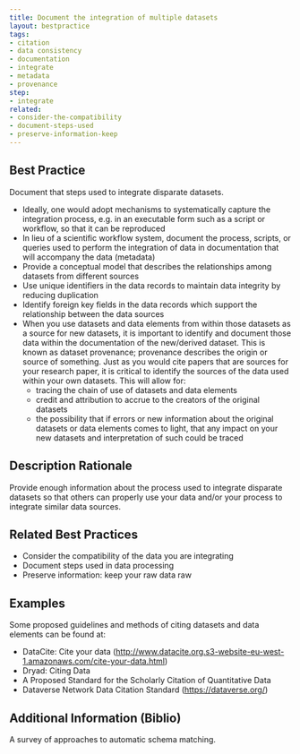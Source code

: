 ```yaml
---
title: Document the integration of multiple datasets
layout: bestpractice
tags:
- citation
- data consistency
- documentation
- integrate
- metadata
- provenance
step:
- integrate
related:
- consider-the-compatibility 
- document-steps-used
- preserve-information-keep 
---
```


## Best Practice

Document that steps used to integrate disparate datasets.
- Ideally, one would adopt mechanisms to systematically capture the integration process, e.g. in an executable form such as a script or workflow, so that it can be reproduced
- In lieu of a scientific workflow system, document the process, scripts, or queries used to perform the integration of data in documentation that will accompany the data (metadata)
- Provide a conceptual model that describes the relationships among datasets from different sources
- Use unique identifiers in the data records to maintain data integrity by reducing duplication
- Identify foreign key fields in the data records which support the relationship between the data sources
- When you use datasets and data elements from within those datasets as a source for new datasets, it is important to identify and document those data within the documentation of the new/derived dataset. This is known as dataset provenance; provenance describes the origin or source of something. Just as you would cite papers that are sources for your research paper, it is critical to identify the sources of the data used within your own datasets. This will allow for:
  - tracing the chain of use of datasets and data elements
  - credit and attribution to accrue to the creators of the original datasets
  - the possibility that if errors or new information about the original datasets or data elements comes to light, that any impact on your new datasets and interpretation of such could be traced

## Description Rationale

Provide enough information about the process used to integrate disparate datasets so that others can properly use your data and/or your process to integrate similar data sources.

## Related Best Practices

- Consider the compatibility of the data you are integrating
- Document steps used in data processing
- Preserve information: keep your raw data raw

## Examples

Some proposed guidelines and methods of citing datasets and data elements can be found at:

- DataCite: Cite your data (http://www.datacite.org.s3-website-eu-west-1.amazonaws.com/cite-your-data.html)
- Dryad: Citing Data
- A Proposed Standard for the Scholarly Citation of Quantitative Data
- Dataverse Network Data Citation Standard (https://dataverse.org/)

## Additional Information (Biblio)

A survey of approaches to automatic schema matching.
